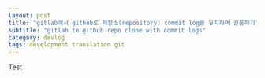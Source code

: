 ```yaml
---
layout: post
title: "gitlab에서 github로 저장소(repository) commit log를 유지하며 클론하기"
subtitle: "gitlab to github repo clone with commit logs"
category: devlog
tags: development translation git
---
```


Test